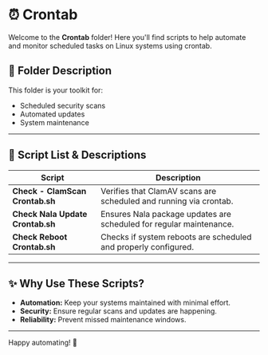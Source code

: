 
# ⏰ Crontab

Welcome to the **Crontab** folder! Here you'll find scripts to help automate and monitor scheduled tasks on Linux systems using crontab.

## 📂 Folder Description
This folder is your toolkit for:
- Scheduled security scans
- Automated updates
- System maintenance

---

## 📜 Script List & Descriptions
| Script | Description |
|--------|-------------|
| **Check - ClamScan Crontab.sh** | Verifies that ClamAV scans are scheduled and running via crontab. |
| **Check Nala Update Crontab.sh** | Ensures Nala package updates are scheduled for regular maintenance. |
| **Check Reboot Crontab.sh** | Checks if system reboots are scheduled and properly configured. |

---

## ✨ Why Use These Scripts?
- **Automation:** Keep your systems maintained with minimal effort.
- **Security:** Ensure regular scans and updates are happening.
- **Reliability:** Prevent missed maintenance windows.

---

Happy automating! 🤖
